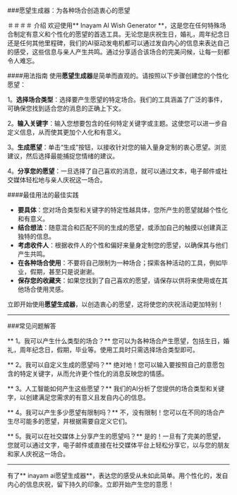 ###愿望生成器：为各种场合创造衷心的愿望

＃＃＃＃ 介绍
欢迎使用** Inayam AI Wish Generator **，这是您在任何特殊场合制定有意义和个性化的愿望的首选工具。无论您是庆祝生日，婚礼，周年纪念日还是任何其他里程碑，我们的AI驱动发电机都可以通过发自内心的信息来表达自己的感受，这些信息与亲人产生共鸣。通过分享适合该场合的完美问候，让每一刻都令人难忘。

####用法指南
使用**愿望生成器**是简单而直观的。请按照以下步骤创建您的个性化愿望：

1。**选择场合类型**：选择要产生愿望的特定场合。我们的工具涵盖了广泛的事件，可确保您找到适合您的消息的正确上下文。

2。**输入关键字**：输入您想要包含的任何特定关键字或主题。这使您可以进一步自定义信息，从而使其更加个人化和有意义。

3。**生成愿望**：单击“生成”按钮，以接收针对您的输入量身定制的衷心愿望。浏览建议，然后选择最能捕捉您情绪的建议。

4。**分享您的愿望**：一旦选择了自己喜欢的消息，就可以通过文本，电子邮件或社交媒体轻松地与亲人庆祝这一场合。

####最佳用法的最佳实践
-  **要具体**：您对场合类型和关键字的特定性越具体，您所产生的愿望就越个性化和有意义。
-  **结合想法**：随意混合和匹配不同的生成的愿望，或添加自己的触摸以创建真正独特的信息。
-  **考虑收件人**：根据收件人的个性和偏好来量身定制您的愿望，以确保其与他们产生共鸣。
-  **在各种场合使用**：不要将自己限制为一种场合；探索各种活动的工具，例如毕业，假期，甚至只是说谢谢。
-  **保存您的收藏夹**：如果您找到了自己喜欢的愿望，请保存以供将来使用或在其他场合使用灵感。

立即开始使用**愿望生成器**，以创造衷心的愿望，这将使您的庆祝活动更加特别！

---

###常见问题解答

** 1。我可以产生什么类型的场合？**
您可以为各种场合产生愿望，包括生日，婚礼，周年纪念日，假期，毕业等。使用工具时只需选择场合类型即可。

** 2。我可以自定义生成的愿望吗？**
绝对地！您可以输入要按照自己的意愿包含的特定关键字，从而允许更个性化的消息反映您的情感。

** 3。人工智能如何产生这些愿望？**
我们的AI分析了您提供的场合类型和关键字，以创建满足您需求的有意义且发自内心的信息。

** 4。我可以产生多少愿望有限制吗？**
不，没有限制！您可以在不同的场合产生尽可能多的愿望，并根据需要自定义它们。

** 5。我可以在社交媒体上分享产生的愿望吗？**
是的！一旦有了完美的愿望，您就可以通过文字，电子邮件或直接在社交媒体平台上轻松分享它，以与您的朋友和家人庆祝这一场合。

---

有了** inayam ai愿望生成器**，表达您的感受从未如此简单。用个性化的，发自内心的信息庆祝，留下持久的印象。立即开始产生您的意愿！